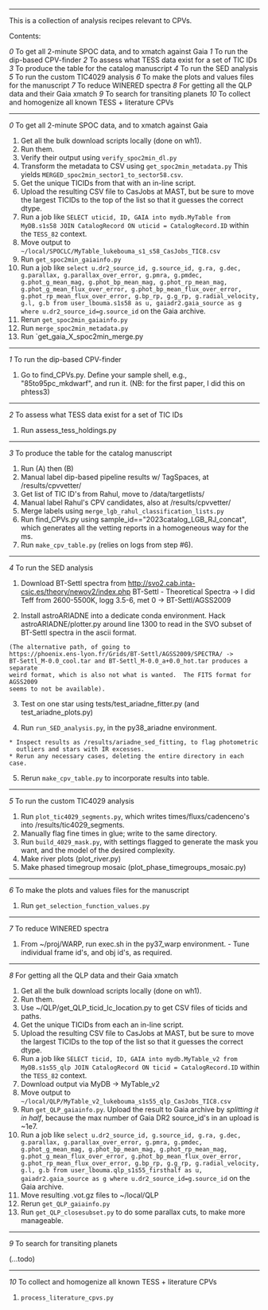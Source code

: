----------
This is a collection of analysis recipes relevant to CPVs.

Contents:

_0_ To get all 2-minute SPOC data, and to xmatch against Gaia
_1_ To run the dip-based CPV-finder
_2_ To assess what TESS data exist for a set of TIC IDs
_3_ To produce the table for the catalog manuscript
_4_ To run the SED analysis
_5_ To run the custom TIC4029 analysis
_6_ To make the plots and values files for the manuscript
_7_ To reduce WINERED spectra
_8_ For getting all the QLP data and their Gaia xmatch
_9_ To search for transiting planets
_10_ To collect and homogenize all known TESS + literature CPVs

----------
_0_ To get all 2-minute SPOC data, and to xmatch against Gaia

  1. Get all the bulk download scripts locally (done on wh1).
  2. Run them.
  3. Verify their output using `verify_spoc2min_dl.py`
  4. Transform the metadata to CSV using `get_spoc2min_metadata.py`
     This yields `MERGED_spoc2min_sector1_to_sector58.csv`.
  5. Get the unique TICIDs from that with an in-line script.
  6. Upload the resulting CSV file to CasJobs at MAST, but be sure to move the
     largest TICIDs to the top of the list so that it guesses the correct dtype.
  7. Run a job like
    ```
    SELECT uticid, ID, GAIA into mydb.MyTable from MyDB.s1s58
    JOIN CatalogRecord ON uticid = CatalogRecord.ID
    ```
    within the `TESS_82` context.
  8. Move output to `~/local/SPOCLC/MyTable_lukebouma_s1_s58_CasJobs_TIC8.csv`
  9. Run `get_spoc2min_gaiainfo.py`
  10. Run a job like
    ```
    select u.dr2_source_id, g.source_id, g.ra, g.dec, g.parallax,
    g.parallax_over_error, g.pmra, g.pmdec, g.phot_g_mean_mag, g.phot_bp_mean_mag,
    g.phot_rp_mean_mag, g.phot_g_mean_flux_over_error,
    g.phot_bp_mean_flux_over_error, g.phot_rp_mean_flux_over_error, g.bp_rp,
    g.g_rp, g.radial_velocity, g.l, g.b
    from user_lbouma.s1s58 as u, gaiadr2.gaia_source as g
    where u.dr2_source_id=g.source_id
    ```
    on the Gaia archive.
  11. Rerun `get_spoc2min_gaiainfo.py`
  12. Run `merge_spoc2min_metadata.py`
  13. Run `get_gaia_X_spoc2min_merge.py

----------
_1_ To run the dip-based CPV-finder

  1. Go to find_CPVs.py.  Define your sample shell, e.g., "85to95pc_mkdwarf",
     and run it.  (NB: for the first paper, I did this on phtess3)

----------
_2_ To assess what TESS data exist for a set of TIC IDs

  1. Run assess_tess_holdings.py

----------
_3_ To produce the table for the catalog manuscript

  1. Run (A) then (B)
  2. Manual label dip-based pipeline results w/ TagSpaces, at /results/cpvvetter/
  3. Get list of TIC ID's from Rahul, move to /data/targetlists/
  4. Manual label Rahul's CPV candidates, also at /results/cpvvetter/
  5. Merge labels using `merge_lgb_rahul_classification_lists.py`
  6. Run find_CPVs.py using sample_id=="2023catalog_LGB_RJ_concat", which
     generates all the vetting reports in a homogeneous way for the ms.
  7. Run `make_cpv_table.py` (relies on logs from step #6).

----------
_4_ To run the SED analysis

  1. Download BT-Settl spectra from
    http://svo2.cab.inta-csic.es/theory/newov2/index.php
    BT-Settl - Theoretical Spectra
    -> I did Teff from 2600-5500K, logg 3.5-6, met 0
    -> BT-Settl/AGSS2009

  2. Install astroARIADNE into a dedicate conda environment.  Hack
    astroARIADNE/plotter.py around line 1300 to read in the SVO subset of
    BT-Settl spectra in the ascii format.

    (The alternative path, of going to
    https://phoenix.ens-lyon.fr/Grids/BT-Settl/AGSS2009/SPECTRA/ ->
    BT-Settl_M-0.0_cool.tar and BT-Settl_M-0.0_a+0.0_hot.tar produces a separate
    weird format, which is also not what is wanted.  The FITS format for AGSS2009
    seems to not be available).

  3. Test on one star using tests/test_ariadne_fitter.py (and
     test_ariadne_plots.py)

  4. Run `run_SED_analysis.py`, in the py38_ariadne environment.

    * Inspect results as /results/ariadne_sed_fitting, to flag photometric
      outliers and stars with IR excesses.
    * Rerun any necessary cases, deleting the entire directory in each case.

  5. Rerun `make_cpv_table.py` to incorporate results into table.

----------
_5_ To run the custom TIC4029 analysis

  1. Run `plot_tic4029_segments.py`, which writes times/fluxs/cadenceno's into
     /results/tic4029_segments.
  2. Manually flag fine times in glue; write to the same directory.
  3. Run `build_4029_mask.py`, with settings flagged to generate the mask you
     want, and the model of the desired complexity.
  4. Make river plots (plot_river.py)
  5. Make phased timegroup mosaic (plot_phase_timegroups_mosaic.py)

----------
_6_ To make the plots and values files for the manuscript

  1. Run `get_selection_function_values.py`

----------
_7_ To reduce WINERED spectra

  1. From ~/proj/WARP, run exec.sh in the py37_warp environment.
    - Tune individual frame id's, and obj id's, as required.

----------
_8_ For getting all the QLP data and their Gaia xmatch

  1. Get all the bulk download scripts locally (done on wh1).
  2. Run them.
  3. Use ~/QLP/get_QLP_ticid_lc_location.py to get CSV files of ticids and paths.
  4. Get the unique TICIDs from each an in-line script.
  5. Upload the resulting CSV file to CasJobs at MAST, but be sure to move the
     largest TICIDs to the top of the list so that it guesses the correct dtype.
  6. Run a job like
    ```
    SELECT ticid, ID, GAIA into mydb.MyTable_v2 from MyDB.s1s55_qlp
    JOIN CatalogRecord ON ticid = CatalogRecord.ID
    ```
    within the `TESS_82` context.
  7. Download output via MyDB -> MyTable_v2
  8. Move output to `~/local/QLP/MyTable_v2_lukebouma_s1s55_qlp_CasJobs_TIC8.csv`
  9. Run `get_QLP_gaiainfo.py`.  Upload the result to Gaia archive by _splitting
     it in half_, because the max number of Gaia DR2 source_id's in an upload is
     ~1e7.
  10. Run a job like
    ```
    select u.dr2_source_id, g.source_id, g.ra, g.dec, g.parallax,
    g.parallax_over_error, g.pmra, g.pmdec, g.phot_g_mean_mag, g.phot_bp_mean_mag,
    g.phot_rp_mean_mag, g.phot_g_mean_flux_over_error,
    g.phot_bp_mean_flux_over_error, g.phot_rp_mean_flux_over_error, g.bp_rp,
    g.g_rp, g.radial_velocity, g.l, g.b
    from user_lbouma.qlp_s1s55_firsthalf as u, gaiadr2.gaia_source as g
    where u.dr2_source_id=g.source_id
    ```
    on the Gaia archive.
  11. Move resulting .vot.gz files to ~/local/QLP
  12. Rerun `get_QLP_gaiainfo.py`
  13. Run `get_QLP_closesubset.py` to do some parallax cuts, to make more
      manageable.

----------
_9_ To search for transiting planets

  (...todo)

----------
_10_ To collect and homogenize all known TESS + literature CPVs

1. `process_literature_cpvs.py`
